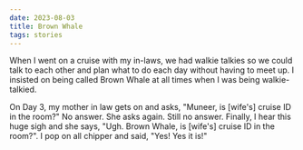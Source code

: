 ```yaml
---
date: 2023-08-03
title: Brown Whale
tags: stories
---
```


When I went on a cruise with my in-laws, we had walkie talkies so we could talk to each other and plan what to do each day without having to meet up. I insisted on being called Brown Whale at all times when I was being walkie-talkied.

On Day 3, my mother in law gets on and asks, "Muneer, is [wife's] cruise ID in the room?" No answer. She asks again. Still no answer. Finally, I hear this huge sigh and she says, "Ugh. Brown Whale, is [wife's] cruise ID in the room?". I pop on all chipper and said, "Yes! Yes it is!"